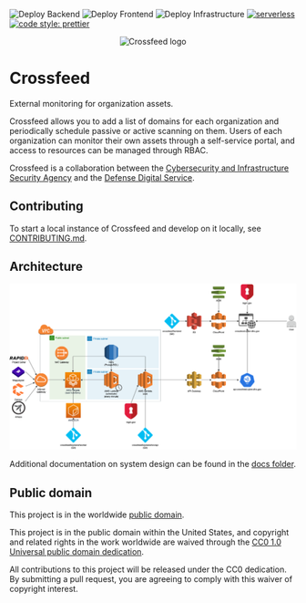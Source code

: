 ![Deploy Backend](https://github.com/cisagov/crossfeed/workflows/Backend%20Pipeline/badge.svg?branch=master)
![Deploy Frontend](https://github.com/cisagov/crossfeed/workflows/Frontend%20Pipeline/badge.svg?branch=master)
![Deploy Infrastructure](https://github.com/cisagov/crossfeed/workflows/Deploy%20Infrastructure/badge.svg?branch=master)
[![serverless](http://public.serverless.com/badges/v3.svg)](http://www.serverless.com)
[![code style: prettier](https://img.shields.io/badge/code_style-prettier-ff69b4.svg)](https://github.com/prettier/prettier)

<p align="center">
<img alt="Crossfeed logo" src="frontend/src/components/Header/cisa_logo.png">
</p>

# Crossfeed

External monitoring for organization assets.

Crossfeed allows you to add a list of domains for each organization and periodically schedule passive or active scanning on them. Users of each organization can monitor their own assets through a self-service portal, and access to resources can be managed through RBAC.

Crossfeed is a collaboration between the [Cybersecurity and Infrastructure Security Agency](https://www.cisa.gov/) and the [Defense Digital Service](https://dds.mil/).

## Contributing

To start a local instance of Crossfeed and develop on it locally, see [CONTRIBUTING.md](docs/CONTRIBUTING.md).

## Architecture

![](https://github.com/cisagov/crossfeed/blob/master/docs/architecture.png)

Additional documentation on system design can be found in the [docs folder](/docs).

## Public domain

This project is in the worldwide [public domain](LICENSE.md).

This project is in the public domain within the United States, and
copyright and related rights in the work worldwide are waived through
the [CC0 1.0 Universal public domain
dedication](https://creativecommons.org/publicdomain/zero/1.0/).

All contributions to this project will be released under the CC0
dedication. By submitting a pull request, you are agreeing to comply
with this waiver of copyright interest.
